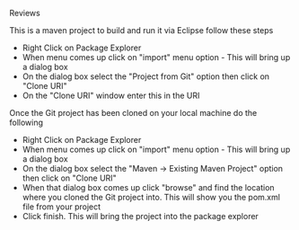 Reviews

This is a maven project to build and run it via Eclipse follow these steps
<ul>
<li>Right Click on Package Explorer</li>
<li>When menu comes up click on "import" menu option - This will bring up a dialog box</li>
<li>On the dialog box select the "Project from Git" option then click on "Clone URI"</li>
<li>On the "Clone URI" window enter this in the URI</li>
</ul>

Once the Git project has been cloned on your local machine do the following
<ul>
<li>Right Click on Package Explorer</li>
<li>When menu comes up click on "import" menu option - This will bring up a dialog box</li>
<li>On the dialog box select the "Maven -> Existing Maven Project" option then click on "Clone URI"</li>
<li>When that dialog box comes up click "browse" and find the location where you cloned the Git project into.  This will show you the pom.xml file from your project</li>
<li>Click finish.  This will bring the project into the package explorer</li>
</ul>


